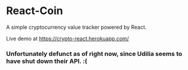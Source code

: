 # React-Coin
A simple cryptocurrency value tracker powered by React.

Live demo at https://crypto-react.herokuapp.com/
### Unfortunately defunct as of right now, since Udilia seems to have shut down their API. :( 
